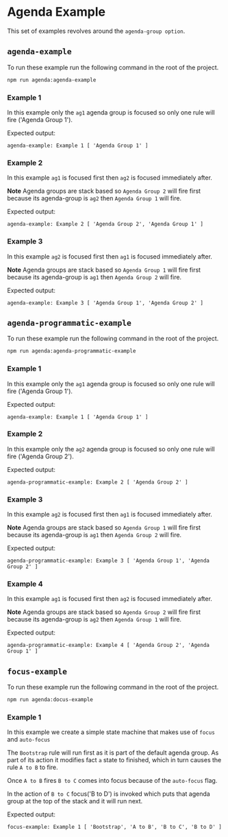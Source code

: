 # Agenda Example

This set of examples revolves around the `agenda-group option`.

## `agenda-example`

To run these example run the following command in the root of the project.

```sh
npm run agenda:agenda-example
```

### Example 1

In this example only the `ag1` agenda group is focused so only one rule will fire ('Agenda Group 1').

Expected output:

```
agenda-example: Example 1 [ 'Agenda Group 1' ]
```

### Example 2

In this example `ag1` is focused first then `ag2` is focused immediately after.

**Note** Agenda groups are stack based so `Agenda Group 2` will fire first because its agenda-group is `ag2` then `Agenda Group 1` will fire.

Expected output:

```
agenda-example: Example 2 [ 'Agenda Group 2', 'Agenda Group 1' ]
```

### Example 3

In this example `ag2` is focused first then `ag1` is focused immediately after.

**Note** Agenda groups are stack based so `Agenda Group 1` will fire first because its agenda-group is `ag1` then `Agenda Group 2` will fire.

Expected output:
```
agenda-example: Example 3 [ 'Agenda Group 1', 'Agenda Group 2' ]
```


## `agenda-programmatic-example`

To run these example run the following command in the root of the project.

```sh
npm run agenda:agenda-programmatic-example
```

### Example 1

In this example only the `ag1` agenda group is focused so only one rule will fire ('Agenda Group 1').

Expected output:

```
agenda-example: Example 1 [ 'Agenda Group 1' ]
```

### Example 2

In this example only the `ag2` agenda group is focused so only one rule will fire ('Agenda Group 2').

Expected output:

```
agenda-programmatic-example: Example 2 [ 'Agenda Group 2' ]
```

### Example 3

In this example `ag2` is focused first then `ag1` is focused immediately after.

**Note** Agenda groups are stack based so `Agenda Group 1` will fire first because its agenda-group is `ag1` then `Agenda Group 2` will fire.

Expected output:

```
agenda-programmatic-example: Example 3 [ 'Agenda Group 1', 'Agenda Group 2' ]
```

### Example 4

In this example `ag1` is focused first then `ag2` is focused immediately after.

**Note** Agenda groups are stack based so `Agenda Group 2` will fire first because its agenda-group is `ag2` then `Agenda Group 1` will fire.

Expected output:

```
agenda-programmatic-example: Example 4 [ 'Agenda Group 2', 'Agenda Group 1' ]
```

## `focus-example`

To run these example run the following command in the root of the project.

```sh
npm run agenda:docus-example
```

### Example 1

In this example we create a simple state machine that makes use of `focus` and `auto-focus`

The `Bootstrap` rule will run first as it is part of the default agenda group. As part of its action it modifies fact `a` state to finished, which in turn causes the rule `A to B` to fire.

Once `A to B` fires `B to C` comes into focus because of the `auto-focus` flag.

In the action of `B to C` focus('B to D') is invoked which puts that agenda group at the top of the stack and it will run next.

Expected output:
```
focus-example: Example 1 [ 'Bootstrap', 'A to B', 'B to C', 'B to D' ]
```